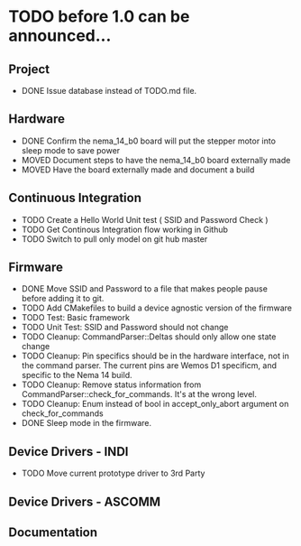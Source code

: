 TODO before 1.0 can be announced...
===================================

Project
-------
* DONE 	Issue database instead of TODO.md file.

Hardware
--------
* DONE  Confirm the nema_14_b0 board will put the stepper motor into sleep mode to save power
* MOVED	Document steps to have the nema_14_b0 board externally made
* MOVED	Have the board externally made and document a build

Continuous Integration
----------------------
* TODO  Create a Hello World Unit test ( SSID and Password Check )
* TODO  Get Continous Integration flow working in Github
* TODO  Switch to pull only model on git hub master

Firmware 
--------
* DONE  Move SSID and Password to a file that makes people pause before adding it to git. 
* TODO  Add CMakefiles to build a device agnostic version of the firmware
* TODO  Test:  Basic framework
* TODO  Unit Test:  SSID and Password should not change
* TODO  Cleanup:  CommandParser::Deltas should only allow one state change
* TODO  Cleanup:  Pin specifics should be in the hardware interface, not in the command parser.  The current pins are Wemos D1 specificm, and specific to the Nema 14 build.  
* TODO  Cleanup:  Remove status information from CommandParser::check_for_commands.  It's at the wrong level.
* TODO  Cleanup:  Enum instead of bool in accept_only_abort argument on check_for_commands 
* DONE  Sleep mode in the firmware.

Device Drivers - INDI
---------------------
* TODO  Move current prototype driver to 3rd Party

Device Drivers - ASCOMM
-----------------------

Documentation
-------------

